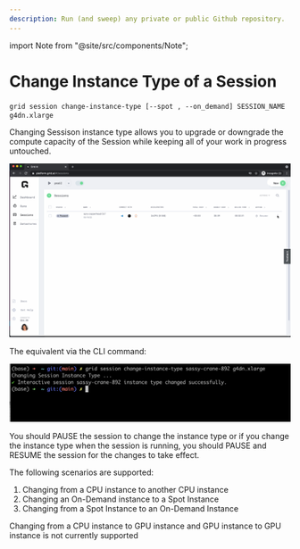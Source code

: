 ```yaml
---
description: Run (and sweep) any private or public Github repository.
---
```

import Note from "@site/src/components/Note";

# Change Instance Type of a Session

```text
grid session change-instance-type [--spot , --on_demand] SESSION_NAME g4dn.xlarge
```

Changing Sessison instance type allows you to upgrade or downgrade the compute capacity of the Session while keeping all of your work in progress untouched.

![](/images/sessions/change-instance-type.gif)


The equivalent via the CLI command:

![](/images/sessions/change-instance-type.png)

You should PAUSE the session to change the instance type or if you change the instance type when the session is running, you should PAUSE and RESUME the session for the changes to take effect.

The following scenarios are supported: 
1. Changing from a CPU instance to another CPU instance
2. Changing an On-Demand instance to a Spot Instance
3. Changing from a Spot Instance to an On-Demand Instance

<note>Changing from a CPU instance to GPU instance and GPU instance to GPU instance is not currently supported</note>
